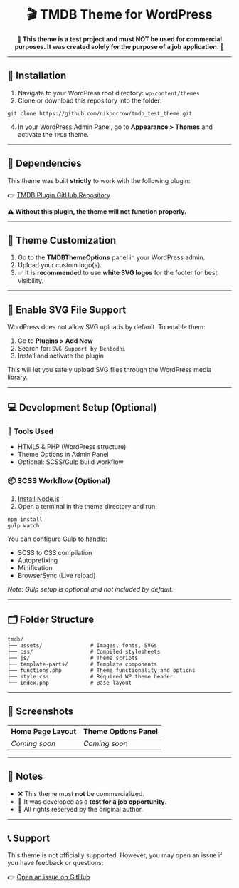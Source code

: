 <h1 align="center">🎬 TMDB Theme for WordPress</h1>

<p align="center"><strong>🚧 This theme is a test project and must NOT be used for commercial purposes. It was created solely for the purpose of a job application. 🚧</strong></p>

<hr>

<h2>📁 Installation</h2>

<ol>
  <li>Navigate to your WordPress root directory: <code>wp-content/themes</code></li>
  <li>Clone or download this repository into the folder:</li>
</ol>

<pre><code>git clone https://github.com/nikoocrow/tmdb_test_theme.git</code></pre>

<ol start="4">
  <li>In your WordPress Admin Panel, go to <strong>Appearance > Themes</strong> and activate the <code>TMDB</code> theme.</li>
</ol>

<hr>

<h2>🧰 Dependencies</h2>

<p>This theme was built <strong>strictly</strong> to work with the following plugin:</p>

<p>👉 <a href="https://github.com/nikoocrow/tmdb_plugin" target="_blank">TMDB Plugin GitHub Repository</a></p>

<p><strong>⚠️ Without this plugin, the theme will not function properly.</strong></p>

<hr>

<h2>🎨 Theme Customization</h2>

<ol>
  <li>Go to the <strong>TMDBThemeOptions</strong> panel in your WordPress admin.</li>
  <li>Upload your custom logo(s).</li>
  <li>✅ It is <strong>recommended</strong> to use <strong>white SVG logos</strong> for the footer for best visibility.</li>
</ol>

<hr>

<h2>🧩 Enable SVG File Support</h2>

<p>WordPress does not allow SVG uploads by default. To enable them:</p>

<ol>
  <li>Go to <strong>Plugins > Add New</strong></li>
  <li>Search for: <code>SVG Support by Benbodhi</code></li>
  <li>Install and activate the plugin</li>
</ol>

<p>This will let you safely upload SVG files through the WordPress media library.</p>

<hr>

<h2>💻 Development Setup (Optional)</h2>

<h3>🔧 Tools Used</h3>

<ul>
  <li>HTML5 & PHP (WordPress structure)</li>
  <li>Theme Options in Admin Panel</li>
  <li>Optional: SCSS/Gulp build workflow</li>
</ul>

<h3>📦 SCSS Workflow (Optional)</h3>

<ol>
  <li><a href="https://nodejs.org/" target="_blank">Install Node.js</a></li>
  <li>Open a terminal in the theme directory and run:</li>
</ol>

<pre><code>npm install
gulp watch</code></pre>

<p>You can configure Gulp to handle:</p>

<ul>
  <li>SCSS to CSS compilation</li>
  <li>Autoprefixing</li>
  <li>Minification</li>
  <li>BrowserSync (Live reload)</li>
</ul>

<p><em>Note: Gulp setup is optional and not included by default.</em></p>

<hr>

<h2>🗂️ Folder Structure</h2>

<pre><code>tmdb/
├── assets/               # Images, fonts, SVGs
├── css/                  # Compiled stylesheets
├── js/                   # Theme scripts
├── template-parts/       # Template components
├── functions.php         # Theme functionality and options
├── style.css             # Required WP theme header
└── index.php             # Base layout
</code></pre>

<hr>

<h2>📸 Screenshots</h2>

<table>
  <thead>
    <tr>
      <th>Home Page Layout</th>
      <th>Theme Options Panel</th>
    </tr>
  </thead>
  <tbody>
    <tr>
      <td><em>Coming soon</em></td>
      <td><em>Coming soon</em></td>
    </tr>
  </tbody>
</table>

<hr>

<h2>📌 Notes</h2>

<ul>
  <li>❌ This theme must <strong>not</strong> be commercialized.</li>
  <li>🧪 It was developed as a <strong>test for a job opportunity</strong>.</li>
  <li>👤 All rights reserved by the original author.</li>
</ul>

<hr>

<h2>📞 Support</h2>

<p>This theme is not officially supported. However, you may open an issue if you have feedback or questions:</p>

<p>👉 <a href="https://github.com/your-username/tmdb_theme/issues">Open an issue on GitHub</a></p>
